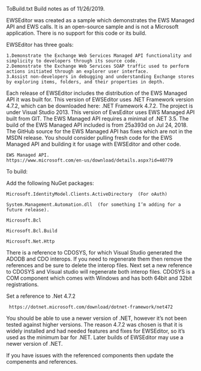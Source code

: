 ﻿ToBuild.txt
Build notes as of 11/26/2019.

EWSEditor was created as a sample which demonstrates the EWS Managed API and EWS calls.  It is an open-source sample and is not a Microsoft
application.  There is no support for this code or its build.


EWSEditor has three goals:

    1.Demonstrate the Exchange Web Services Managed API functionality and simplicity to developers through its source code. 
    2.Demonstrate the Exchange Web Services SOAP traffic used to perform actions initiated through an explorer user interface. 
    3.Assist non-developers in debugging and understanding Exchange stores by exploring items, folders, and their properties in depth. 

Each release of EWSEditor includes the distribution of the EWS Managed API it was built for. This version of EWSEditor uses .NET Framework 
version 4.7.2, which can be downloaded here: .NET Framework 4.7.2. The project is under Visual Studio 2013. This version of EwsEditor 
uses EWS Managed API built from GIT. The EWS Managed API requires a minimal of .NET 3.5. The build of the EWS Managed API included is from 25a393d 
on Jul 24, 2018.  The GitHub source for the EWS Managed API has 
fixes which are not in the MSDN release.  You should consider pulling fresh code for the EWS Managed API and building it for usage 
with EWSEditor and other code.   

	EWS Managed API.
	https://www.microsoft.com/en-us/download/details.aspx?id=40779

To build:

Add the following NuGet packages:

    Microsoft.IdentityModel.Clients.ActiveDirectory  (For oAuth)

    System.Management.Automation.dll  (for something I’m adding for a future release).

	Microsoft.Bcl

    Microsoft.Bcl.Build

    Microsoft.Net.Http

There is a reference to CDOSYS, for which Visual Studio generated the ADODB and CDO interops.  If you need to regenerate them 
then remove the references and be sure to delete the interop files. Next set a new reference to CDOSYS and Visual studio will 
regenerate both interop files.  CDOSYS is a COM component which comes with Windows and has both 64bit and 32bit registrations.

Set a reference to .Net 4.7.2

	 https://dotnet.microsoft.com/download/dotnet-framework/net472

You should be able to use a newer version of .NET, however it’s not been tested against higher versions. The reason 4.7.2 was
chosen is that it is widely installed and had needed features and fixes for EWSEditor, so it’s used as the minimum bar for .NET. 
Later builds of EWSEditor may use a newer version of .NET.

If you have issues with the referenced components then update the compenents and references.
